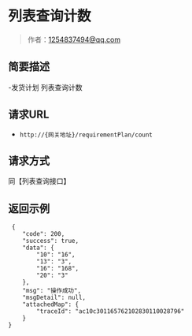 # 列表查询计数

> 作者：1254837494@qq.com

## 简要描述

-发货计划 列表查询计数

## 请求URL
- `http://{网关地址}/requirementPlan/count`
  
## 请求方式
同【列表查询接口】


## 返回示例 

``` 
 {
    "code": 200,
    "success": true,
    "data": {
        "10": "16",
        "13": "3",
        "16": "168",
        "20": "3"
    },
    "msg": "操作成功",
    "msgDetail": null,
    "attachedMap": {
        "traceId": "ac10c301165762102830110028796"
    }
}
```